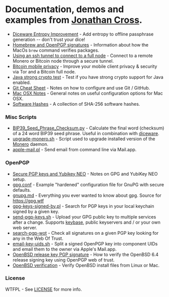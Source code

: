 # Documentation, demos and examples from [Jonathan Cross](https://jonathancross.com).

* [Diceware Entropy Improvement](Diceware-Entropy-Improvement.md) - Add entropy to offline passphrase generation -- don't trust your dice!
* [Homebrew and OpenPGP signatures](Homebrew_GPG.md) - Information about how the MacOs `brew` command verifies packages.
* [Using an ssh tunnel to connect to a full node](ssh_tunnel_to_full_node.md) - Connect to a remote Monero or Bitcoin node through a secure tunnel.
* [Bitcoin mobile privacy](Bitcoin_mobile_privacy.md) - Improve your mobile client privacy & security via Tor and a Bitcoin full node.
* [Java strong crypto test](java-strong-crypto-test) - Test if you have strong crypto support for Java enabled.
* [Git Cheat Sheet](Git-CheatSheet.md) - Notes on how to configure and use Git / GitHub.
* [Mac OSX Notes](Mac%20OSX%20Notes.md) - General notes on useful configuration options for Mac OSX.
* [Software Hashes](Software_Hashes.md) - A collection of SHA-256 software hashes.

### Misc Scripts

* [BIP39_Seed_Phrase_Checksum.py](BIP39_Seed_Phrase_Checksum.py) - Calculate the final word (checksum) of a 24 word BIP39 seed phrase.  Useful in combination with [diceware](https://github.com/taelfrinn/Bip39-diceware).
* [upgrade-monero.sh](upgrade-monero.sh) - Script used to upgrade installed version of the [Monero](https://getmonero.org) daemon.
* [apple-mail.pl](apple-mail.pl) - Send email from command line via Mail.app.

### OpenPGP

* [Secure PGP keys and Yubikey NEO](pgp/Secure%20PGP%20keys%20and%20Yubikey%20NEO.md) - Notes on GPG and YubiKey NEO setup.
* [gpg.conf](pgp/gpg.conf) - Example "hardened" configuration file for GnuPG with secure defaults.
* [gnupg.md](pgp/gnupg.md) - Everything you ever wanted to know about gpg.  Source for https://gpg.wtf
* [gpg-keys-signed-by.pl](pgp/gpg-keys-signed-by.pl) - Search for PGP keys in your local keychain signed by a given key.
* [send-pgp-keys.sh](pgp/send-pgp-keys.sh) - Upload your GPG public key to multiple services after a change.  Supports [keybase](https://keybase.io), public keyservers and / or your own web server.
* [search-pgp-wot](pgp/search-pgp-wot) - Check all signatures on a given PGP key looking for any in the Web Of Trust.
* [email-key-uids.sh](pgp/email-key-uids.sh) - Split a signed OpenPGP key into component UIDs and email them to the owner via Apple's Mail.app.
* [OpenBSD release key PGP signature](pgp/OpenBSD_release_key_PGP_signature.md) - How to verify the OpenBSD 6.4 release signing key using OpenPGP web of trust.
* [OpenBSD verification](pgp/OpenBSD_verification.md) - Verify OpenBSD install files from Linux or Mac.

### License

WTFPL - See [LICENSE](https://github.com/jonathancross/jc-docs/blob/master/LICENSE) for more info.
